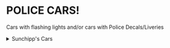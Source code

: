 # POLICE CARS!
Cars with flashing lights and/or cars with Police Decals/Liveries

<details>
  <summary>Sunchipp's Cars</summary>
  
  * 2007 Ford Crown Victoria
  * 2013 Dodge Charger Police
